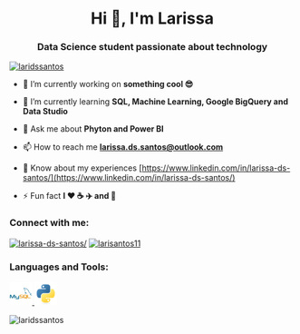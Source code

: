 <h1 align="center">Hi 👋, I'm Larissa</h1>
<h3 align="center">Data Science student passionate about technology </h3>

<p align="left"> <a href="https://github.com/ryo-ma/github-profile-trophy"><img src="https://github-profile-trophy.vercel.app/?username=laridssantos" alt="laridssantos" /></a> </p>

- 🔭 I’m currently working on **something cool 😎**

- 🌱 I’m currently learning **SQL, Machine Learning, Google BigQuery and Data Studio**

- 💬 Ask me about **Phyton and Power BI**

- 📫 How to reach me **larissa.ds.santos@outlook.com**

- 📄 Know about my experiences [https://www.linkedin.com/in/larissa-ds-santos/](https://www.linkedin.com/in/larissa-ds-santos/)

- ⚡ Fun fact **I ❤️ ☕ ✈️ and 📖**

<h3 align="left">Connect with me:</h3>
<p align="left">
<a href="https://linkedin.com/in/larissa-ds-santos/" target="blank"><img align="center" src="https://raw.githubusercontent.com/rahuldkjain/github-profile-readme-generator/master/src/images/icons/Social/linked-in-alt.svg" alt="larissa-ds-santos/" height="30" width="40" /></a>
<a href="https://kaggle.com/larisantos11" target="blank"><img align="center" src="https://raw.githubusercontent.com/rahuldkjain/github-profile-readme-generator/master/src/images/icons/Social/kaggle.svg" alt="larisantos11" height="30" width="40" /></a>
</p>

<h3 align="left">Languages and Tools:</h3>
<p align="left"> <a href="https://www.mysql.com/" target="_blank" rel="noreferrer"> <img src="https://raw.githubusercontent.com/devicons/devicon/master/icons/mysql/mysql-original-wordmark.svg" alt="mysql" width="40" height="40"/> </a> <a href="https://www.python.org" target="_blank" rel="noreferrer"> <img src="https://raw.githubusercontent.com/devicons/devicon/master/icons/python/python-original.svg" alt="python" width="40" height="40"/> </a> </p>

<p><img align="center" src="https://github-readme-stats.vercel.app/api/top-langs?username=laridssantos&show_icons=true&locale=en&layout=compact" alt="laridssantos" /></p>


<!---
LariDsSantos/LariDsSantos is a ✨ special ✨ repository because its `README.md` (this file) appears on your GitHub profile.
You can click the Preview link to take a look at your changes.
--->
